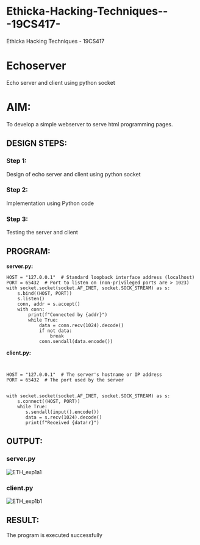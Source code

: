 # Ethicka-Hacking-Techniques---19CS417-
Ethicka Hacking Techniques - 19CS417 
# Echoserver
Echo server and client using python socket

# AIM:

To develop a simple webserver to serve html programming pages.

## DESIGN STEPS:

### Step 1:

Design of echo server and client using python socket

### Step 2:

Implementation using Python code

### Step 3:

Testing the server and client 

## PROGRAM:
**server.py:**
```import socket
HOST = "127.0.0.1"  # Standard loopback interface address (localhost)
PORT = 65432  # Port to listen on (non-privileged ports are > 1023)
with socket.socket(socket.AF_INET, socket.SOCK_STREAM) as s:
    s.bind((HOST, PORT))
    s.listen()
    conn, addr = s.accept()
    with conn:
        print(f"Connected by {addr}")
        while True:
            data = conn.recv(1024).decode()
            if not data:
                break
            conn.sendall(data.encode())
```     
**client.py:**
```import socket


HOST = "127.0.0.1"  # The server's hostname or IP address
PORT = 65432  # The port used by the server


with socket.socket(socket.AF_INET, socket.SOCK_STREAM) as s:
    s.connect((HOST, PORT))
    while True:
       s.sendall(input().encode()) 
       data = s.recv(1024).decode()
       print(f"Received {data!r}")
```

## OUTPUT:
### server.py
![ETH_exp1a1](https://github.com/keerthanaa10/Ethicka-Hacking-Techniques---19CS417-/assets/132996371/e472ae10-b856-465d-97d3-2df820c8529d)

### client.py

![ETH_exp1b1](https://github.com/keerthanaa10/Ethicka-Hacking-Techniques---19CS417-/assets/132996371/6ef3d8a8-8723-4d79-82bb-089507b9f0da)


## RESULT:
The program is executed successfully
